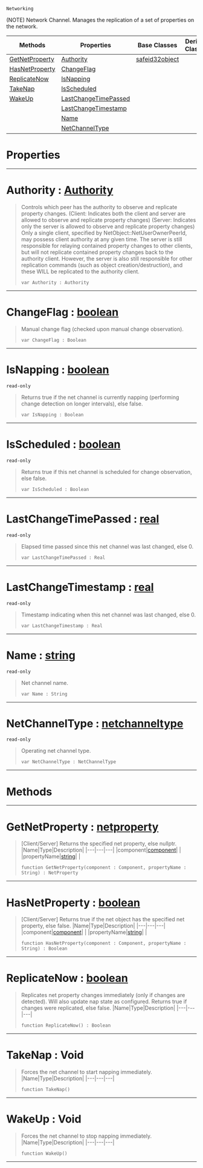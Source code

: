  `Networking`



(NOTE) Network Channel. Manages the replication of a set of properties on the network.

|Methods|Properties|Base Classes|Derived Classes|
|---|---|---|---|
|[ GetNetProperty](https://github.com/zeroengineteam/ZeroDocs/blob/master/code_reference/class_reference/netchannel.markdown#getnetproperty-zero-engi)|[ Authority](https://github.com/zeroengineteam/ZeroDocs/blob/master/code_reference/class_reference/netchannel.markdown#authority-zero-engine-do)|[safeid32object](https://github.com/zeroengineteam/ZeroDocs/blob/master/code_reference/class_reference/safeid32object.markdown)| |
|[ HasNetProperty](https://github.com/zeroengineteam/ZeroDocs/blob/master/code_reference/class_reference/netchannel.markdown#hasnetproperty-zero-engi)|[ ChangeFlag](https://github.com/zeroengineteam/ZeroDocs/blob/master/code_reference/class_reference/netchannel.markdown#changeflag-zero-engine-d)| | |
|[ ReplicateNow](https://github.com/zeroengineteam/ZeroDocs/blob/master/code_reference/class_reference/netchannel.markdown#replicatenow-zero-engine)|[ IsNapping](https://github.com/zeroengineteam/ZeroDocs/blob/master/code_reference/class_reference/netchannel.markdown#isnapping-zero-engine-do)| | |
|[ TakeNap](https://github.com/zeroengineteam/ZeroDocs/blob/master/code_reference/class_reference/netchannel.markdown#takenap-void)|[ IsScheduled](https://github.com/zeroengineteam/ZeroDocs/blob/master/code_reference/class_reference/netchannel.markdown#isscheduled-zero-engine)| | |
|[ WakeUp](https://github.com/zeroengineteam/ZeroDocs/blob/master/code_reference/class_reference/netchannel.markdown#wakeup-void)|[ LastChangeTimePassed](https://github.com/zeroengineteam/ZeroDocs/blob/master/code_reference/class_reference/netchannel.markdown#lastchangetimepassed-zer)| | |
| |[ LastChangeTimestamp](https://github.com/zeroengineteam/ZeroDocs/blob/master/code_reference/class_reference/netchannel.markdown#lastchangetimestamp-zero)| | |
| |[ Name](https://github.com/zeroengineteam/ZeroDocs/blob/master/code_reference/class_reference/netchannel.markdown#name-zero-engine-documen)| | |
| |[ NetChannelType](https://github.com/zeroengineteam/ZeroDocs/blob/master/code_reference/class_reference/netchannel.markdown#netchanneltype-zero-engi)| | |


 #  Properties


---  
 #  Authority : [Authority](https://github.com/zeroengineteam/ZeroDocs/blob/master/code_reference/enum_reference.markdown#authority)

> Controls which peer has the authority to observe and replicate property changes. (Client: Indicates both the client and server are allowed to observe and replicate property changes) (Server: Indicates only the server is allowed to observe and replicate property changes) Only a single client, specified by NetObject::NetUserOwnerPeerId, may possess client authority at any given time. The server is still responsible for relaying contained property changes to other clients, but will not replicate contained property changes back to the authority client. However, the server is also still responsible for other replication commands (such as object creation/destruction), and these WILL be replicated to the authority client.
> ``` lang=cpp, name=Nada
> var Authority : Authority


---  
 #  ChangeFlag : [boolean](https://github.com/zeroengineteam/ZeroDocs/blob/master/code_reference/nada_base_types/boolean.markdown)

> Manual change flag (checked upon manual change observation).
> ``` lang=cpp, name=Nada
> var ChangeFlag : Boolean


---  
 #  IsNapping : [boolean](https://github.com/zeroengineteam/ZeroDocs/blob/master/code_reference/nada_base_types/boolean.markdown)

 `read-only`

> Returns true if the net channel is currently napping (performing change detection on longer intervals), else false.
> ``` lang=cpp, name=Nada
> var IsNapping : Boolean


---  
 #  IsScheduled : [boolean](https://github.com/zeroengineteam/ZeroDocs/blob/master/code_reference/nada_base_types/boolean.markdown)

 `read-only`

> Returns true if this net channel is scheduled for change observation, else false.
> ``` lang=cpp, name=Nada
> var IsScheduled : Boolean


---  
 #  LastChangeTimePassed : [real](https://github.com/zeroengineteam/ZeroDocs/blob/master/code_reference/nada_base_types/real.markdown)

 `read-only`

> Elapsed time passed since this net channel was last changed, else 0.
> ``` lang=cpp, name=Nada
> var LastChangeTimePassed : Real


---  
 #  LastChangeTimestamp : [real](https://github.com/zeroengineteam/ZeroDocs/blob/master/code_reference/nada_base_types/real.markdown)

 `read-only`

> Timestamp indicating when this net channel was last changed, else 0.
> ``` lang=cpp, name=Nada
> var LastChangeTimestamp : Real


---  
 #  Name : [string](https://github.com/zeroengineteam/ZeroDocs/blob/master/code_reference/nada_base_types/string.markdown)

 `read-only`

> Net channel name.
> ``` lang=cpp, name=Nada
> var Name : String


---  
 #  NetChannelType : [netchanneltype](https://github.com/zeroengineteam/ZeroDocs/blob/master/code_reference/class_reference/netchanneltype.markdown)

 `read-only`

> Operating net channel type.
> ``` lang=cpp, name=Nada
> var NetChannelType : NetChannelType


---  
 #  Methods


---  
 #  GetNetProperty : [netproperty](https://github.com/zeroengineteam/ZeroDocs/blob/master/code_reference/class_reference/netproperty.markdown)

> [Client/Server] Returns the specified net property, else nullptr.
> |Name|Type|Description|
> |---|---|---|
> |component|[component](https://github.com/zeroengineteam/ZeroDocs/blob/master/code_reference/class_reference/component.markdown)| |
> |propertyName|[string](https://github.com/zeroengineteam/ZeroDocs/blob/master/code_reference/nada_base_types/string.markdown)| |
> ``` lang=cpp, name=Nada
> function GetNetProperty(component : Component, propertyName : String) : NetProperty
> ``` 


---  
 #  HasNetProperty : [boolean](https://github.com/zeroengineteam/ZeroDocs/blob/master/code_reference/nada_base_types/boolean.markdown)

> [Client/Server] Returns true if the net object has the specified net property, else false.
> |Name|Type|Description|
> |---|---|---|
> |component|[component](https://github.com/zeroengineteam/ZeroDocs/blob/master/code_reference/class_reference/component.markdown)| |
> |propertyName|[string](https://github.com/zeroengineteam/ZeroDocs/blob/master/code_reference/nada_base_types/string.markdown)| |
> ``` lang=cpp, name=Nada
> function HasNetProperty(component : Component, propertyName : String) : Boolean
> ``` 


---  
 #  ReplicateNow : [boolean](https://github.com/zeroengineteam/ZeroDocs/blob/master/code_reference/nada_base_types/boolean.markdown)

> Replicates net property changes immediately (only if changes are detected). Will also update nap state as configured. Returns true if changes were replicated, else false.
> |Name|Type|Description|
> |---|---|---|
> ``` lang=cpp, name=Nada
> function ReplicateNow() : Boolean
> ``` 


---  
 #  TakeNap : Void

> Forces the net channel to start napping immediately.
> |Name|Type|Description|
> |---|---|---|
> ``` lang=cpp, name=Nada
> function TakeNap()
> ``` 


---  
 #  WakeUp : Void

> Forces the net channel to stop napping immediately.
> |Name|Type|Description|
> |---|---|---|
> ``` lang=cpp, name=Nada
> function WakeUp()
> ``` 


---  
 

 